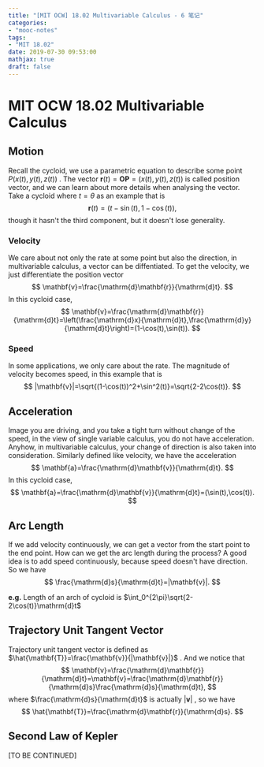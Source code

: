 ```yaml
---
title: "[MIT OCW] 18.02 Multivariable Calculus - 6 笔记"
categories:
- "mooc-notes"
tags:
- "MIT 18.02"
date: 2019-07-30 09:53:00
mathjax: true
draft: false
---
```

# MIT OCW 18.02 Multivariable Calculus
<!--more-->
## Motion
Recall the cycloid, we use a parametric equation to describe some point $P(x(t),y(t),z(t))$ . The vector $\mathbf{r}(t)=\mathbf{OP}=(x(t),y(t),z(t))$ is called position vector, and we can learn about more details when analysing the vector.
Take a cycloid where $t=\theta$ as an example that is
$$
\mathbf{r}(t)=(t-\sin(t),1-\cos(t)),
$$
though it hasn't the third component, but it doesn't lose generality.
### Velocity
We care about not only the rate at some point but also the direction, in multivariable calculus, a vector can be diffentiated. To get the velocity, we just differentiate the position vector
$$
\mathbf{v}=\frac{\mathrm{d}\mathbf{r}}{\mathrm{d}t}.
$$
In this cycloid case,
$$
\mathbf{v}=\frac{\mathrm{d}\mathbf{r}}{\mathrm{d}t}=\left(\frac{\mathrm{d}x}{\mathrm{d}t},\frac{\mathrm{d}y}{\mathrm{d}t}\right)=(1-\cos(t),\sin(t)).
$$
### Speed
In some applications, we only care about the rate. The magnitude of velocity becomes speed, in this example that is
$$
|\mathbf{v}|=\sqrt{(1-\cos(t))^2+\sin^2(t)}=\sqrt{2-2\cos(t)}.
$$
## Acceleration
Image you are driving, and you take a tight turn without change of the speed, in the view of single variable calculus, you do not have acceleration. Anyhow, in multivariable calculus, your change of direction is also taken into consideration. Similarly defined like velocity, we have the acceleration
$$
\mathbf{a}=\frac{\mathrm{d}\mathbf{v}}{\mathrm{d}t}.
$$
In this cycloid case,
$$
\mathbf{a}=\frac{\mathrm{d}\mathbf{v}}{\mathrm{d}t}=(\sin(t),\cos(t)).
$$
## Arc Length
If we add velocity continuously, we can get a vector from the start point to the end point. How can we get the arc length during the process? A good idea is to add speed continuously, because speed doesn't have direction. So we have
$$
\frac{\mathrm{d}s}{\mathrm{d}t}=|\mathbf{v}|.
$$

**e.g.** Length of an arch of cycloid is $\int_0^{2\pi}\sqrt{2-2\cos(t)}\mathrm{d}t$ 

## Trajectory Unit Tangent Vector
Trajectory unit tangent vector is defined as $\hat{\mathbf{T}}=\frac{\mathbf{v}}{|\mathbf{v}|}$ .
And we notice that
$$
\mathbf{v}=\frac{\mathrm{d}\mathbf{r}}{\mathrm{d}t}=\mathbf{v}=\frac{\mathrm{d}\mathbf{r}}{\mathrm{d}s}\frac{\mathrm{d}s}{\mathrm{d}t},
$$
where $\frac{\mathrm{d}s}{\mathrm{d}t}$ is actually $|\mathbf{v}|$ , so we have
$$
\hat{\mathbf{T}}=\frac{\mathrm{d}\mathbf{r}}{\mathrm{d}s}.
$$
## Second Law of Kepler
[TO BE CONTINUED]